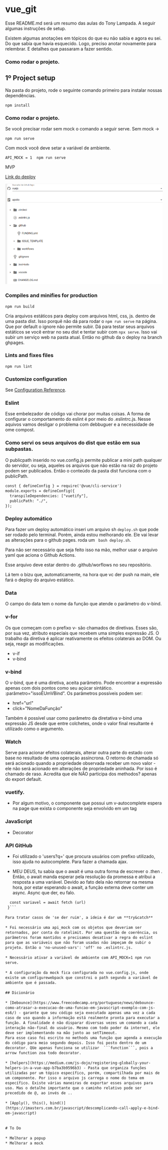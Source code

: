 # vue_git

Esse README.md será um resumo das aulas do Tony Lampada. 
A seguir algumas instruções de setup.

Existem algumas anotações em tópicos do que eu não sabia e agora eu sei. Do que  sabia que havia esquecido. Logo, preciso anotar novamente para relembrar. 
E detalhes que passaram a fazer sentido. 

### Como rodar o projeto.
## 1º Project setup
Na pasta do projeto, rode o seguinte comando primeiro para instalar nossas dependências.
```
npm install
```
### Como rodar o projeto.
Se você precisar rodar sem mock o comando a seguir serve.
Sem mock -> 
```
npm run serve
```
Com mock você deve setar a variável de ambiente. 
```
API_MOCK = 1  npm run serve
```

MVP

[Link do deploy](https://clarasantosmf.github.io/vue_git/)

![alter text](https://raw.githubusercontent.com/ClaraSantosmf/vue_git/main/src/img/mvp.png)

### Compiles and minifies for production
```
npm run build
```
Cria arquivos estáticos para deploy com arquivos html, css, js. dentro de uma pasta dist. Isso porquê não dá para rodar o ``` npm run serve ``` na página. Que por default o ignore não permite subir. 
Dá para testar seus arquivos estáticos se você entrar no seu dist e tentar subir com ```npx serve```. Isso vai subir um serviço web na pasta atual.
Então no github da o deploy na branch ghpages.

### Lints and fixes files
```
npm run lint
```

### Customize configuration
See [Configuration Reference](https://cli.vuejs.org/config/).

### Eslint

Esse embelezador de código vai chorar por muitas coisas. A forma de configurar o comportamento do eslint é por meio do .eslintrc.js. Nesse aquivos vamos desligar o problema com debbuguer e a necessidade de ome compost. 

### Como servi os seus arquivos do dist que estão em sua subpastas. 

O publicpath inserido no vue.config.js permite publicar a mini path qualquer do servidor, ou seja, aqueles os arquivos que não estão na raiz do projeto podem ser publicados.
Então o conteúdo da pasta dist funciona com o publicPath. 

```
const { defineConfig } = require('@vue/cli-service')
module.exports = defineConfig({
  transpileDependencies: ["vuetify"],
  publicPath: "./",
});
```

### Deploy automático

Para fazer um deploy automático inseri um arquivo sh ```deploy.sh``` que pode ser rodado pelo terminal. Porém, ainda estou melhorando ele. Ele vai levar as alterações para o github pages. roda um ``` bash deploy.sh```. 

Para não ser necessário que seja feito isso na mão, melhor usar o arquivo yaml que aciona o Github Actions. 

Esse arquivo deve estar dentro do .github/worflows no seu repositório.

Lá tem o bizu que, automaticamente, na hora que vc der push na main, ele fará o deploy do arquivo estático. 

### Data

O campo do data tem o nome da função que atende o parâmetro do v-bind. 

### v-for

Os que começam com o prefixo v- são chamados de diretivas. Esses são, por sua vez, atributo especiais que recebem uma simples expressão JS. O trabalho da diretiva é aplicar reativamente os efeitos colaterais ao DOM. Ou seja, reagir as modificações.
* v-if
* v-bind

### v-bind

O v-bind, que é uma diretiva, aceita parâmetro. Pode encontrar a expressão apenas com dois pontos como seu açúcar sintático. :parâmetro="issoÉUmVBind". Os parâmetros possíveis podem ser:
* href="url"
* click="NomeDaFunção"

Também é possível usar como parâmetro da diretativa v-bind uma expressão JS desde que entre colchetes, onde o valor final resultante é utilizado como o argumento. 

### Watch 

Serve para acionar efeitos colaterais, alterar outra parte do estado com base no resultado de uma operação assíncrona. O retorno de chamada só será acionado quando a propriedade observada receber um novo valor - ele não será acionado em alterações de propriedade aninhada. Por isso é chamado de raso. 
Acredita que ele NÃO participa dos methodos? apenas do export default.

 
### vuetify. 

* Por algum motivo, o componente que possui um v-autocomplete espera na page que exista o componente seja envolvido em um tag <app>

### JavaScript 

* Decorator

### API GitHub

* Foi utilizado o 'users?q=' que procura usuários com prefixo utilizado, isso ajuda no autocomplete. Para fazer a chamada ajax.

* MEU DEUS, tu sabia que o await é uma outra forma de escrever o .then . Então, o await manda esperar pela resolução da promessa e atribui a resposta a uma variável. Devido ao fato dela não retornar na mesma hora, por estar esperando o await, a função externa deve conter um async. Async que der, eu falo. 

``` async function promess(){
  const variavel = await fetch (url)
 }```

Para tratar casos de 'se der ruim', a ideia é dar um **try&catch**

* Foi necessário uma api_mock com os objetos que deveriam ser retornados, por conta do ratelimit. Por uma questão de coerência, os parâmetros foram mantidos e precisamos desativar a regra do eslint para que as variáveis que não foram usadas não impeçam de subir o projeto. Então o 'no-unused-vars': 'off' no .eslintrc.js. 

* Necessário ativar a variável de ambiente com API_MOCK=1 npm run serve.

* A configuração da mock fica configurada no vue.config.js, onde existe um configurewebpack que constroi o path segundo a variável de ambiente que é passada.

## Dicionário 

* [Debounce](https://www.freecodecamp.org/portuguese/news/debounce-como-atrasar-a-execucao-de-uma-funcao-em-javascript-exemplo-com-js-es6/) - garante que seu código seja executado apenas uma vez a cada caso de uso quando a informação está realmente pronta para executar a função. A finalidade é não disparar diversas vezes um comando a cada interação não-final do usuário. Mesmo com todo poder da internet, ele deve ser implementando na mão junto ao setTimeout. 
Para esse caso foi escrito no methods uma função que agenda a execução do código para meio segundo depois. Isso foi posto dentro de um decorator. QUe apenas funciona se utilizar  ```function```, pois a arrow function zoa todo decorator.

* [helpers](https://medium.com/js-dojo/registering-globally-your-helpers-in-a-vue-app-b7ba3b9596b3) - Pasta que organiza funções utilizadas por um tópico específico, porém, compartilhada por mais de um componente. Por isso o arquivo js carrega o nome do tema em específico. Existe várias maneiras de exportar esses arquivos para uso. Mas o detalhe importante que o caminho relativo pode ser precedido de @, ao invés de ..

* [Apply(), this(), bind()](https://imasters.com.br/javascript/descomplicando-call-apply-e-bind-em-javascript)


# To Do

* Melhorar a popup
* Melhorar a mock